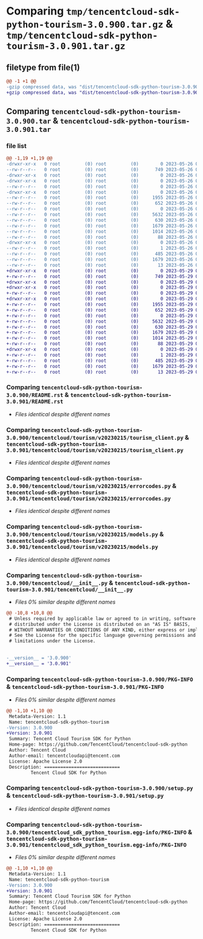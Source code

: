 # Comparing `tmp/tencentcloud-sdk-python-tourism-3.0.900.tar.gz` & `tmp/tencentcloud-sdk-python-tourism-3.0.901.tar.gz`

## filetype from file(1)

```diff
@@ -1 +1 @@
-gzip compressed data, was "dist/tencentcloud-sdk-python-tourism-3.0.900.tar", last modified: Fri May 26 02:30:41 2023, max compression
+gzip compressed data, was "dist/tencentcloud-sdk-python-tourism-3.0.901.tar", last modified: Mon May 29 02:39:47 2023, max compression
```

## Comparing `tencentcloud-sdk-python-tourism-3.0.900.tar` & `tencentcloud-sdk-python-tourism-3.0.901.tar`

### file list

```diff
@@ -1,19 +1,19 @@
-drwxr-xr-x   0 root         (0) root         (0)        0 2023-05-26 02:30:41.000000 tencentcloud-sdk-python-tourism-3.0.900/
--rw-r--r--   0 root         (0) root         (0)      749 2023-05-26 02:30:41.000000 tencentcloud-sdk-python-tourism-3.0.900/README.rst
-drwxr-xr-x   0 root         (0) root         (0)        0 2023-05-26 02:30:41.000000 tencentcloud-sdk-python-tourism-3.0.900/tencentcloud/
-drwxr-xr-x   0 root         (0) root         (0)        0 2023-05-26 02:30:41.000000 tencentcloud-sdk-python-tourism-3.0.900/tencentcloud/tourism/
--rw-r--r--   0 root         (0) root         (0)        0 2023-05-26 02:30:41.000000 tencentcloud-sdk-python-tourism-3.0.900/tencentcloud/tourism/__init__.py
-drwxr-xr-x   0 root         (0) root         (0)        0 2023-05-26 02:30:41.000000 tencentcloud-sdk-python-tourism-3.0.900/tencentcloud/tourism/v20230215/
--rw-r--r--   0 root         (0) root         (0)     1955 2023-05-26 02:30:41.000000 tencentcloud-sdk-python-tourism-3.0.900/tencentcloud/tourism/v20230215/tourism_client.py
--rw-r--r--   0 root         (0) root         (0)      652 2023-05-26 02:30:41.000000 tencentcloud-sdk-python-tourism-3.0.900/tencentcloud/tourism/v20230215/errorcodes.py
--rw-r--r--   0 root         (0) root         (0)        0 2023-05-26 02:30:41.000000 tencentcloud-sdk-python-tourism-3.0.900/tencentcloud/tourism/v20230215/__init__.py
--rw-r--r--   0 root         (0) root         (0)     5632 2023-05-26 02:30:41.000000 tencentcloud-sdk-python-tourism-3.0.900/tencentcloud/tourism/v20230215/models.py
--rw-r--r--   0 root         (0) root         (0)      630 2023-05-26 02:30:41.000000 tencentcloud-sdk-python-tourism-3.0.900/tencentcloud/__init__.py
--rw-r--r--   0 root         (0) root         (0)     1679 2023-05-26 02:30:41.000000 tencentcloud-sdk-python-tourism-3.0.900/PKG-INFO
--rw-r--r--   0 root         (0) root         (0)     1014 2023-05-26 02:30:41.000000 tencentcloud-sdk-python-tourism-3.0.900/setup.py
--rw-r--r--   0 root         (0) root         (0)       88 2023-05-26 02:30:41.000000 tencentcloud-sdk-python-tourism-3.0.900/setup.cfg
-drwxr-xr-x   0 root         (0) root         (0)        0 2023-05-26 02:30:41.000000 tencentcloud-sdk-python-tourism-3.0.900/tencentcloud_sdk_python_tourism.egg-info/
--rw-r--r--   0 root         (0) root         (0)        1 2023-05-26 02:30:41.000000 tencentcloud-sdk-python-tourism-3.0.900/tencentcloud_sdk_python_tourism.egg-info/dependency_links.txt
--rw-r--r--   0 root         (0) root         (0)      485 2023-05-26 02:30:41.000000 tencentcloud-sdk-python-tourism-3.0.900/tencentcloud_sdk_python_tourism.egg-info/SOURCES.txt
--rw-r--r--   0 root         (0) root         (0)     1679 2023-05-26 02:30:41.000000 tencentcloud-sdk-python-tourism-3.0.900/tencentcloud_sdk_python_tourism.egg-info/PKG-INFO
--rw-r--r--   0 root         (0) root         (0)       13 2023-05-26 02:30:41.000000 tencentcloud-sdk-python-tourism-3.0.900/tencentcloud_sdk_python_tourism.egg-info/top_level.txt
+drwxr-xr-x   0 root         (0) root         (0)        0 2023-05-29 02:39:47.000000 tencentcloud-sdk-python-tourism-3.0.901/
+-rw-r--r--   0 root         (0) root         (0)      749 2023-05-29 02:39:47.000000 tencentcloud-sdk-python-tourism-3.0.901/README.rst
+drwxr-xr-x   0 root         (0) root         (0)        0 2023-05-29 02:39:47.000000 tencentcloud-sdk-python-tourism-3.0.901/tencentcloud/
+drwxr-xr-x   0 root         (0) root         (0)        0 2023-05-29 02:39:47.000000 tencentcloud-sdk-python-tourism-3.0.901/tencentcloud/tourism/
+-rw-r--r--   0 root         (0) root         (0)        0 2023-05-29 02:39:47.000000 tencentcloud-sdk-python-tourism-3.0.901/tencentcloud/tourism/__init__.py
+drwxr-xr-x   0 root         (0) root         (0)        0 2023-05-29 02:39:47.000000 tencentcloud-sdk-python-tourism-3.0.901/tencentcloud/tourism/v20230215/
+-rw-r--r--   0 root         (0) root         (0)     1955 2023-05-29 02:39:47.000000 tencentcloud-sdk-python-tourism-3.0.901/tencentcloud/tourism/v20230215/tourism_client.py
+-rw-r--r--   0 root         (0) root         (0)      652 2023-05-29 02:39:47.000000 tencentcloud-sdk-python-tourism-3.0.901/tencentcloud/tourism/v20230215/errorcodes.py
+-rw-r--r--   0 root         (0) root         (0)        0 2023-05-29 02:39:47.000000 tencentcloud-sdk-python-tourism-3.0.901/tencentcloud/tourism/v20230215/__init__.py
+-rw-r--r--   0 root         (0) root         (0)     5632 2023-05-29 02:39:47.000000 tencentcloud-sdk-python-tourism-3.0.901/tencentcloud/tourism/v20230215/models.py
+-rw-r--r--   0 root         (0) root         (0)      630 2023-05-29 02:39:47.000000 tencentcloud-sdk-python-tourism-3.0.901/tencentcloud/__init__.py
+-rw-r--r--   0 root         (0) root         (0)     1679 2023-05-29 02:39:47.000000 tencentcloud-sdk-python-tourism-3.0.901/PKG-INFO
+-rw-r--r--   0 root         (0) root         (0)     1014 2023-05-29 02:39:47.000000 tencentcloud-sdk-python-tourism-3.0.901/setup.py
+-rw-r--r--   0 root         (0) root         (0)       88 2023-05-29 02:39:47.000000 tencentcloud-sdk-python-tourism-3.0.901/setup.cfg
+drwxr-xr-x   0 root         (0) root         (0)        0 2023-05-29 02:39:47.000000 tencentcloud-sdk-python-tourism-3.0.901/tencentcloud_sdk_python_tourism.egg-info/
+-rw-r--r--   0 root         (0) root         (0)        1 2023-05-29 02:39:47.000000 tencentcloud-sdk-python-tourism-3.0.901/tencentcloud_sdk_python_tourism.egg-info/dependency_links.txt
+-rw-r--r--   0 root         (0) root         (0)      485 2023-05-29 02:39:47.000000 tencentcloud-sdk-python-tourism-3.0.901/tencentcloud_sdk_python_tourism.egg-info/SOURCES.txt
+-rw-r--r--   0 root         (0) root         (0)     1679 2023-05-29 02:39:47.000000 tencentcloud-sdk-python-tourism-3.0.901/tencentcloud_sdk_python_tourism.egg-info/PKG-INFO
+-rw-r--r--   0 root         (0) root         (0)       13 2023-05-29 02:39:47.000000 tencentcloud-sdk-python-tourism-3.0.901/tencentcloud_sdk_python_tourism.egg-info/top_level.txt
```

### Comparing `tencentcloud-sdk-python-tourism-3.0.900/README.rst` & `tencentcloud-sdk-python-tourism-3.0.901/README.rst`

 * *Files identical despite different names*

### Comparing `tencentcloud-sdk-python-tourism-3.0.900/tencentcloud/tourism/v20230215/tourism_client.py` & `tencentcloud-sdk-python-tourism-3.0.901/tencentcloud/tourism/v20230215/tourism_client.py`

 * *Files identical despite different names*

### Comparing `tencentcloud-sdk-python-tourism-3.0.900/tencentcloud/tourism/v20230215/errorcodes.py` & `tencentcloud-sdk-python-tourism-3.0.901/tencentcloud/tourism/v20230215/errorcodes.py`

 * *Files identical despite different names*

### Comparing `tencentcloud-sdk-python-tourism-3.0.900/tencentcloud/tourism/v20230215/models.py` & `tencentcloud-sdk-python-tourism-3.0.901/tencentcloud/tourism/v20230215/models.py`

 * *Files identical despite different names*

### Comparing `tencentcloud-sdk-python-tourism-3.0.900/tencentcloud/__init__.py` & `tencentcloud-sdk-python-tourism-3.0.901/tencentcloud/__init__.py`

 * *Files 0% similar despite different names*

```diff
@@ -10,8 +10,8 @@
 # Unless required by applicable law or agreed to in writing, software
 # distributed under the License is distributed on an "AS IS" BASIS,
 # WITHOUT WARRANTIES OR CONDITIONS OF ANY KIND, either express or implied.
 # See the License for the specific language governing permissions and
 # limitations under the License.
 
 
-__version__ = '3.0.900'
+__version__ = '3.0.901'
```

### Comparing `tencentcloud-sdk-python-tourism-3.0.900/PKG-INFO` & `tencentcloud-sdk-python-tourism-3.0.901/PKG-INFO`

 * *Files 0% similar despite different names*

```diff
@@ -1,10 +1,10 @@
 Metadata-Version: 1.1
 Name: tencentcloud-sdk-python-tourism
-Version: 3.0.900
+Version: 3.0.901
 Summary: Tencent Cloud Tourism SDK for Python
 Home-page: https://github.com/TencentCloud/tencentcloud-sdk-python
 Author: Tencent Cloud
 Author-email: tencentcloudapi@tencent.com
 License: Apache License 2.0
 Description: ============================
         Tencent Cloud SDK for Python
```

### Comparing `tencentcloud-sdk-python-tourism-3.0.900/setup.py` & `tencentcloud-sdk-python-tourism-3.0.901/setup.py`

 * *Files identical despite different names*

### Comparing `tencentcloud-sdk-python-tourism-3.0.900/tencentcloud_sdk_python_tourism.egg-info/PKG-INFO` & `tencentcloud-sdk-python-tourism-3.0.901/tencentcloud_sdk_python_tourism.egg-info/PKG-INFO`

 * *Files 0% similar despite different names*

```diff
@@ -1,10 +1,10 @@
 Metadata-Version: 1.1
 Name: tencentcloud-sdk-python-tourism
-Version: 3.0.900
+Version: 3.0.901
 Summary: Tencent Cloud Tourism SDK for Python
 Home-page: https://github.com/TencentCloud/tencentcloud-sdk-python
 Author: Tencent Cloud
 Author-email: tencentcloudapi@tencent.com
 License: Apache License 2.0
 Description: ============================
         Tencent Cloud SDK for Python
```

